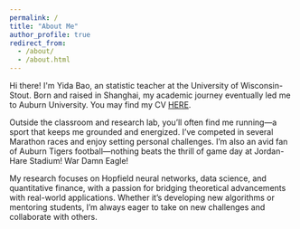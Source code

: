 ```yaml
---
permalink: /
title: "About Me"
author_profile: true
redirect_from: 
  - /about/
  - /about.html
---
```


Hi there! I'm Yida Bao, an statistic teacher at the University of Wisconsin-Stout. Born and raised in Shanghai, my academic journey eventually led me to Auburn University. You may find my CV [HERE](../assets/CV.pdf).

Outside the classroom and research lab, you’ll often find me running—a sport that keeps me grounded and energized. I’ve competed in several Marathon races and enjoy setting personal challenges. I’m also an avid fan of Auburn Tigers football—nothing beats the thrill of game day at Jordan-Hare Stadium! War Damn Eagle!

My research focuses on Hopfield neural networks, data science, and quantitative finance, with a passion for bridging theoretical advancements with real-world applications. Whether it’s developing new algorithms or mentoring students, I’m always eager to take on new challenges and collaborate with others.




